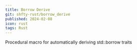 ```yaml
---
title: Borrow Derive
git: shfty-rust/borrow_derive
published: 2024-02-08
icon: rust
tags: Rust
---
```


Procedural macro for automatically deriving std::borrow traits

